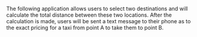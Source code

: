 The following application allows users to select two destinations and will calculate the total distance between these two locations. After the calculation is made, users will be
sent a text message to their phone as to the exact pricing for a taxi from point A to take them to point B.

